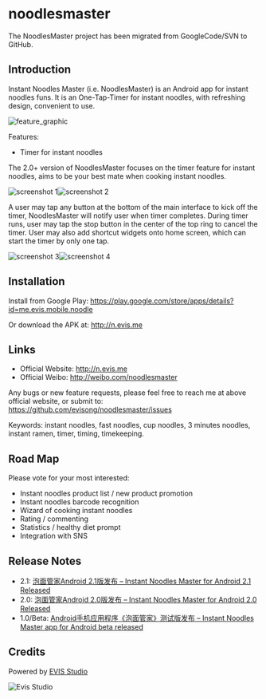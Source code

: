 noodlesmaster
=============

The NoodlesMaster project has been migrated from GoogleCode/SVN to GitHub.

## Introduction ##

Instant Noodles Master (i.e. NoodlesMaster) is an Android app for instant noodles funs. It is an One-Tap-Timer for instant noodles, with refreshing design, convenient to use.

![feature_graphic](http://evis.me/wp-content/uploads/2013/05/feature_graphic-zh-CN-300x146.png)

Features:
 * Timer for instant noodles

The 2.0+ version of NoodlesMaster focuses on the timer feature for instant noodles, aims to be your best mate when cooking instant noodles.

![screenshot 1](http://evis.me/wp-content/uploads/2013/05/1_device-2013-05-11-201816.png)![screenshot 2](http://evis.me/wp-content/uploads/2013/05/2_device-2013-05-11-202049-180x300.png)

A user may tap any button at the bottom of the main interface to kick off the timer, NoodlesMaster will notify user when timer completes. During timer runs, user may tap the stop button in the center of the top ring to cancel the timer. User may also add shortcut widgets onto home screen, which can start the timer by only one tap.

![screenshot 3](http://evis.me/wp-content/uploads/2013/05/4_device-2013-05-11-202345.png)![screenshot 4](http://evis.me/wp-content/uploads/2013/05/5_device-2013-05-11-204352-180x300.png)

## Installation ##

Install from Google Play: https://play.google.com/store/apps/details?id=me.evis.mobile.noodle

Or download the APK at: http://n.evis.me

## Links ##

 * Official Website: http://n.evis.me
 * Official Weibo: http://weibo.com/noodlesmaster

Any bugs or new feature requests, please feel free to reach me at above official website, or submit to: 
https://github.com/evisong/noodlesmaster/issues

Keywords: instant noodles, fast noodles, cup noodles, 3 minutes noodles, instant ramen, timer, timing, timekeeping.

## Road Map ##

Please vote for your most interested:
 * Instant noodles product list / new product promotion
 * Instant noodles barcode recognition
 * Wizard of cooking instant noodles
 * Rating / commenting
 * Statistics / healthy diet prompt
 * Integration with SNS

## Release Notes ##

 * 2.1: [泡面管家Android 2.1版发布 – Instant Noodles Master for Android 2.1 Released](http://evis.me/2013/06/instant-noodles-master-for-android-2-1-released/)
 * 2.0: [泡面管家Android 2.0版发布 – Instant Noodles Master for Android 2.0 Released](http://evis.me/2013/05/instant-noodles-master-for-android-2-0-released/)
 * 1.0/Beta: [Android手机应用程序《泡面管家》测试版发布 – Instant Noodles Master app for Android beta released](http://evis.me/2011/02/instant-noodles-master-app-for-android-beta-released/)

## Credits ##

Powered by [EVIS Studio](http://evis.me)

![Evis Studio](http://evis.me/evisme/images/evis_logo_120x60.png)
